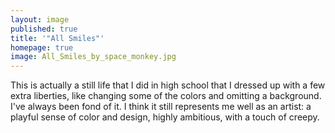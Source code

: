 ```yaml
---
layout: image
published: true
title: '"All Smiles"'
homepage: true
image: All_Smiles_by_space_monkey.jpg
---
```

This is actually a still life that I did in high school that I dressed up with a few extra liberties, like changing some of the colors and omitting a background. I've always been fond of it. I think it still represents me well as an artist: a playful sense of color and design, highly ambitious, with a touch of creepy.
